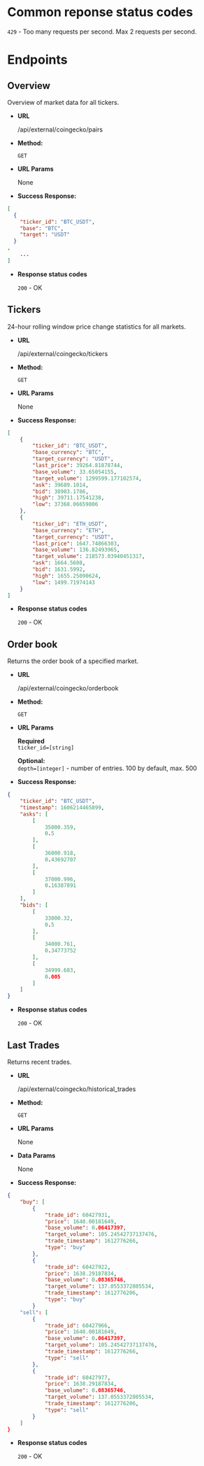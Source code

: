 # Common reponse status codes

  `429` - Too many requests per second. Max 2 requests per second. 


# Endpoints
**Overview**
----
  Overview of market data for all tickers.

* **URL**  

  /api/external/coingecko/pairs

* **Method:**  

  `GET`
  
* **URL Params**  

  None

* **Success Response:**  
```json
[
  {
    "ticker_id": "BTC_USDT",
    "base": "BTC",
    "target": "USDT"
  }
,
    ...
]
```

* **Response status codes**  

  `200` - OK


**Tickers**  
----

  24-hour rolling window price change statistics for all markets.

* **URL**  

  /api/external/coingecko/tickers

* **Method:**  

  `GET`
  
* **URL Params**  

  None

* **Success Response:**  

```json
[
    {
        "ticker_id": "BTC_USDT",
        "base_currency": "BTC",
        "target_currency": "USDT",
        "last_price": 39264.81878744,
        "base_volume": 33.65054155,
        "target_volume": 1299599.177102574,
        "ask": 39689.1014,
        "bid": 38903.1786,
        "high": 39711.17541238,
        "low": 37368.06659806
    },
    {
        "ticker_id": "ETH_USDT",
        "base_currency": "ETH",
        "target_currency": "USDT",
        "last_price": 1647.74866303,
        "base_volume": 136.82493965,
        "target_volume": 218573.03940451317,
        "ask": 1664.5608,
        "bid": 1631.5992,
        "high": 1655.25090624,
        "low": 1499.71974143
    }
]
```

* **Response status codes**  

  `200` - OK


**Order book**  
----

  Returns the order book of a specified market.

* **URL**  

  /api/external/coingecko/orderbook

* **Method:**  

  `GET`
  
* **URL Params**  

    **Required**  
    `ticker_id=[string]`

    **Optional:**  
    `depth=[integer]` - number of entries. 100 by default, max. 500

* **Success Response:**  

```json 
{
    "ticker_id": "BTC_USDT",
    "timestamp": 1606214465899,
    "asks": [
        [
            35000.359,
            0.5
        ],
        [
            36000.918,
            0.43692707
        ],
        [
            37000.996,
            0.16387891
        ]
    ],
    "bids": [
        [
            33000.32,
            0.5
        ],
        [
            34000.761,
            0.34773752
        ],
        [
            34999.683,
            0.005
        ]
    ]
}
```

* **Response status codes**  

  `200` - OK


**Last Trades**  
----

  Returns recent trades.

* **URL**  

  /api/external/coingecko/historical_trades

* **Method:**  

  `GET`
  
* **URL Params**  

  None

* **Data Params**

  None

* **Success Response:**  

```json 
{
    "buy": [
        {
            "trade_id": 60427931,
            "price": 1640.00181649,
            "base_volume": 0.06417397,
            "target_volume": 105.24542737137476,
            "trade_timestamp": 1612776266,
            "type": "buy"
        },
        {
            "trade_id": 60427922,
            "price": 1638.29187834,
            "base_volume": 0.08365746,
            "target_volume": 137.0553372805534,
            "trade_timestamp": 1612776206,
            "type": "buy"
        }
    "sell": [
        {
            "trade_id": 60427966,
            "price": 1640.00181649,
            "base_volume": 0.06417397,
            "target_volume": 105.24542737137476,
            "trade_timestamp": 1612776266,
            "type": "sell"
        },
        {
            "trade_id": 60427977,
            "price": 1638.29187834,
            "base_volume": 0.08365746,
            "target_volume": 137.0553372805534,
            "trade_timestamp": 1612776206,
            "type": "sell"
        }
    ]
}
```

* **Response status codes**  

  `200` - OK
